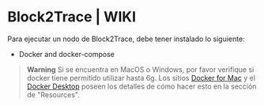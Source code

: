 # Block2Trace | WIKI
Para ejecutar un nodo de Block2Trace, debe tener instalado lo siguiente:
  - Docker and docker-compose
  
> **Warning**
> Si se encuentra en MacOS o Windows, por favor verifique si docker tiene permitido utilizar hasta 6g. Los sitios [Docker for Mac](https://docs.docker.com/desktop/mac/) y el [Docker Desktop](https://docs.docker.com/desktop/install/windows-install/) poseen los detalles de cómo hacer esto en la sección de "Resources".



